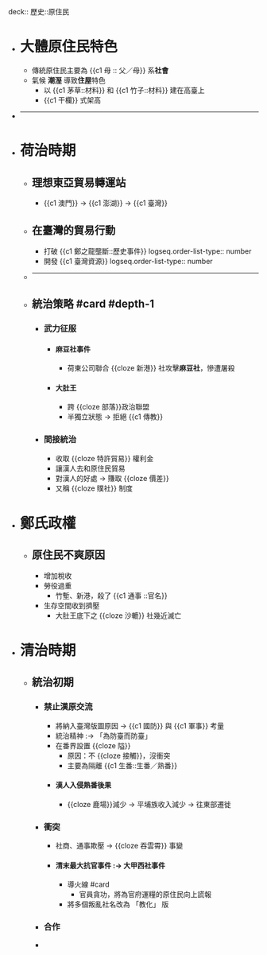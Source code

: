 deck:: 歷史::原住民

- # 大體原住民特色
	- 傳統原住民主要為 {{c1 母 :: 父／母}} 系**社會**
	- 氣候 **潮溼** 導致**住屋**特色
		- 以 {{c1 茅草::材料}} 和 {{c1 竹子::材料}} 建在高臺上
		- {{c1 干欄}} 式架高
- ***
- # 荷治時期
	- ## 理想東亞貿易轉運站
		- {{c1 澳門}} -> {{c1 澎湖}} -> {{c1 臺灣}}
	- ## 在臺灣的**貿易**行動
		- 打破 {{c1 鄭之龍壟斷::歷史事件}}
		  logseq.order-list-type:: number
		- 開發 {{c1 臺灣資源}}
		  logseq.order-list-type:: number
	- ***
	- ## 統治策略 #card #depth-1
		- ### 武力征服
			- #### 麻豆社事件
				- 荷東公司聯合 {{cloze 新港}} 社攻擊**麻豆社**，慘遭屠殺
			- #### 大肚王
				- 跨 {{cloze 部落}}政治聯盟
				- 半獨立狀態 -> 拒絕 {{c1 傳教}}
		- ### 間接統治
			- 收取 {{cloze 特許貿易}} 權利金
			- 讓漢人去和原住民貿易
			- 對漢人的好處 -> 賺取  {{cloze 價差}}
			- 又稱 {{cloze 贌社}} 制度
- # 鄭氏政權
	- ## 原住民不爽原因
		- 增加稅收
		- 勞役過重
			- 竹塹、新港，殺了 {{c1 通事 ::官名}}
		- 生存空間收到擠壓
			- 大肚王底下之  {{cloze 沙轆}} 社幾近滅亡
- # 清治時期
	- ## 統治初期
		- ### 禁止漢原交流
			- 將納入臺灣版圖原因 -> {{c1 國防}} 與 {{c1 軍事}} 考量
			- 統治精神 :-> 「為防臺而防臺」
			- 在番界設置 {{cloze 隘}}
				- 原因：不 {{cloze 接觸}}，沒衝突
				- 主要為隔離 {{c1 生番::生番／熟番}}
			- #### 漢人入侵熟番後果
				- {{cloze 鹿場}}減少 -> 平埔族收入減少 -> 往東部遷徙
		- ### 衝突
			- 社商、通事欺壓 -> {{cloze 吞雲霄}} 事變
			- #### 清末最大抗官事件  :-> 大甲西社事件
				- 導火線 #card
					- 官員貪功，將為官府運糧的原住民向上謊報
				- 將多個叛亂社名改為 「教化」 版
		- ### 合作
		-